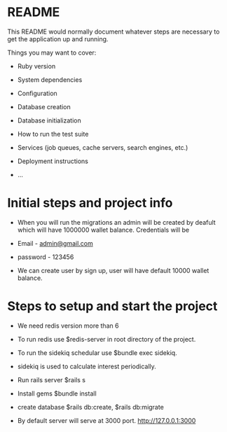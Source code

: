 # README

This README would normally document whatever steps are necessary to get the
application up and running.

Things you may want to cover:

-   Ruby version

-   System dependencies

-   Configuration

-   Database creation

-   Database initialization

-   How to run the test suite

-   Services (job queues, cache servers, search engines, etc.)

-   Deployment instructions

-   ...

# Initial steps and project info

-   When you will run the migrations an admin will be created by deafult which will have 1000000 wallet balance. Credentials will be

-   Email - admin@gmail.com
-   password - 123456

-   We can create user by sign up, user will have default 10000 wallet balance.

# Steps to setup and start the project

-   We need redis version more than 6
-   To run redis use $redis-server in root directory of the project.

-   To run the sidekiq schedular use $bundle exec sidekiq.
-   sidekiq is used to calculate interest periodically.

-   Run rails server $rails s
-   Install gems $bundle install
-   create database $rails db:create, $rails db:migrate

-   By default server will serve at 3000 port. http://127.0.0.1:3000
